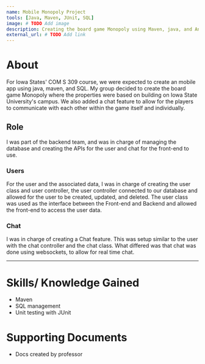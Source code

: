 ```yaml
---
name: Mobile Monopoly Project
tools: [Java, Maven, JUnit, SQL]
image: # TODO Add image
description: Creating the board game Monopoly using Maven, java, and Android Studio for COM S 309 - Software Development Practices.
external_url: # TODO Add link
---
```


# About
For Iowa States' COM S 309 course, we were expected to create an mobile app using java, maven, and SQL. My group decided to create the board game Monopoly where the properties were based on building on Iowa State University's campus. We also added a chat feature to allow for the players to communicate with each other within the game itself and individually.

## Role
I was part of the backend team, and was in charge of managing the database and creating the APIs for the user and chat for the front-end to use.
### Users
For the user and the associated data, I was in charge of creating the user class and user controller, the user controller connected to our database and allowed for the user to be created, updated, and deleted. The user class was used as the interface between the Front-end and Backend and allowed the front-end to access the user data.

### Chat
I was in charge of creating a Chat feature. This was setup similar to the user with the chat controller and the chat class. What differed was that chat was done using websockets, to allow for real time chat.

---

# Skills/ Knowledge Gained
- Maven
- SQL management
- Unit testing with JUnit

# Supporting Documents
- Docs created by professor